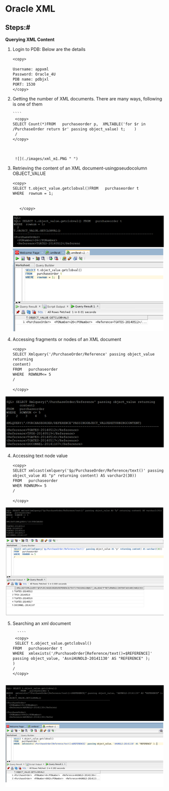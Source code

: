 # Oracle XML 

 

## Steps:#

**Querying XML Content**
 
1. Login to PDB: Below are the details
   
     ````
    <copy>

   Username: appxml
   Password: Oracle_4U
   PDB name: pdbjxl
   PORT: 1530
    </copy>
    ````

2. Getting the number of XML documents. There are many ways, following is one of them
   
       ````
        <copy>
       SELECT Count(*)FROM   purchaseorder p,  XMLTABLE('for $r in /PurchaseOrder return $r' passing object_value) t;    )
        /
       </copy>
    ````

      
     ![](./images/xml_m1.PNG " ")

3. Retrieving the content of an XML document-usingpseudocolumn OBJECT_VALUE

    
    ````
    <copy>
    SELECT t.object_value.getclobval()FROM   purchaseorder t
    WHERE  rownum = 1;  

 
       </copy>
    ````
      ![](./images/xml_query_m2.PNG " ")
     ![](./images/xml_m2.PNG " ")

4.  Accessing fragments or nodes of an XML document
 
    
    ````
    <copy>
    SELECT Xmlquery('/PurchaseOrder/Reference' passing object_value returning
    content)
    FROM   purchaseorder
    WHERE  ROWNUM<= 5
    /
    
    </copy>
    ````

  ![](./images/xml_m3.PNG " ")

4.  Accessing text node value

    ````
    <copy>
    SELECT xmlcast(xmlquery('$p/PurchaseOrder/Reference/text()' passing object_value AS "p" returning content) AS varchar2(30))
    FROM   purchaseorder
    WHER ROWNUM<= 5
    /

    </copy>
    ````

   ![](./images/xml_m4.PNG " ")
   ![](./images/xml_query_meth4.PNG " ")

5. Searching an xml document
   
         ````
        <copy>
        SELECT t.object_value.getclobval()
       FROM   purchaseorder t
       WHERE  xmlexists('/PurchaseOrder[Reference/text()=$REFERENCE]' passing object_value, 'AsniHUNOLD-20141130' AS "REFERENCE" );
       )
       /
       </copy>
    ````
    
 ![](./images/xml_query_meth5.PNG " ")
 ![](./images/xml_m5.PNG " ")
        
